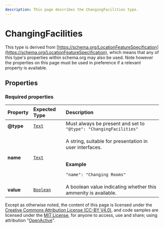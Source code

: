 ```yaml
---
description: This page describes the ChangingFacilities type.
---
```


# ChangingFacilities

This type is derived from [https://schema.org/LocationFeatureSpecification](https://schema.org/LocationFeatureSpecification), which means that any of this type's properties within schema.org may also be used. Note however the properties on this page must be used in preference if a relevant property is available.

## **Properties**

### **Required properties**

<table>
  <thead>
    <tr>
      <th style="text-align:left">Property</th>
      <th style="text-align:left">Expected Type</th>
      <th style="text-align:left">Description</th>
    </tr>
  </thead>
  <tbody>
    <tr>
      <td style="text-align:left"><b>@type</b>
      </td>
      <td style="text-align:left"> <a href="https://schema.org/Text"><code>Text</code></a>
      </td>
      <td style="text-align:left">Must always be present and set to <code>&quot;@type&quot;: &quot;ChangingFacilities&quot;</code>
      </td>
    </tr>
    <tr>
      <td style="text-align:left"><b>name</b>
      </td>
      <td style="text-align:left"> <a href="https://schema.org/Text"><code>Text</code></a>
      </td>
      <td style="text-align:left">
        <p>A string, suitable for presentation in user interfaces.</p>
        <p>
          <br /><b>Example</b>
        </p>
        <p><code>&quot;name&quot;: &quot;Changing Rooms&quot;</code>
        </p>
      </td>
    </tr>
    <tr>
      <td style="text-align:left"><b>value</b>
      </td>
      <td style="text-align:left"> <a href="https://schema.org/Boolean"><code>Boolean</code></a>
      </td>
      <td style="text-align:left">A boolean value indicating whether this ammenity is available.</td>
    </tr>
  </tbody>
</table>

Except as otherwise noted, the content of this page is licensed under the [Creative Commons Attribution License \(CC-BY V4.0\)](https://creativecommons.org/licenses/by/4.0/), and code samples are licensed under the [MIT License](https://opensource.org/licenses/MIT), for anyone to access, use and share; using attribution "[OpenActive](https://www.openactive.io/)".

